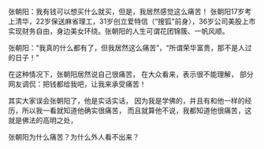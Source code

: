 张朝阳：我有钱可以想买什么就买，但是，我居然感觉这么痛苦！
张朝阳17岁考上清华，22岁保送麻省理工，31岁创立爱特信（“搜狐”前身），36岁公司美股上市实现财务自由，身边美女环绕。张朝阳的人生可谓花团锦簇、一帆风顺。

张朝阳：“我真的什么都有了，但我居然这么痛苦”，“所谓荣华富贵，那不是人过的日子！”

在这种情况下，张朝阳居然说自己很痛苦，
在大众看来，表示很不能理解，
部分网友调侃：把钱都给我吧，让我来承受痛苦！

其实大家误会张朝阳了，他是实话实话，
因为我是学佛的，并且有和他一样的经历，所以我一看就知道他确实很痛苦，
而且就算他不说，我都知道他很痛苦，这就是佛法的高明之处，

张朝阳为什么痛苦？为什么外人看不出来？




